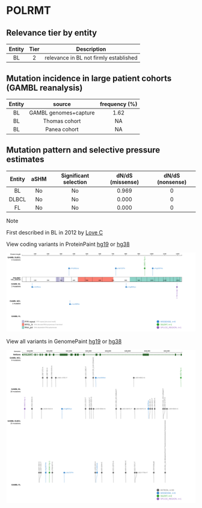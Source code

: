 # POLRMT

## Relevance tier by entity

|Entity|Tier|Description                           |
|:------:|:----:|--------------------------------------|
|BL    |2   |relevance in BL not firmly established|

## Mutation incidence in large patient cohorts (GAMBL reanalysis)

|Entity|source               |frequency (%)|
|:------:|:---------------------:|:-------------:|
|BL    |GAMBL genomes+capture|1.62         |
|BL    |Thomas cohort        |  NA         |
|BL    |Panea cohort         |  NA         |

## Mutation pattern and selective pressure estimates

|Entity|aSHM|Significant selection|dN/dS (missense)|dN/dS (nonsense)|
|:------:|:----:|:---------------------:|:----------------:|:----------------:|
|BL    |No  |No                   |0.969           |0               |
|DLBCL |No  |No                   |0.000           |0               |
|FL    |No  |No                   |0.000           |0               |


> [!NOTE]
> First described in BL in 2012 by [Love C](https://pubmed.ncbi.nlm.nih.gov/23143597)


View coding variants in ProteinPaint [hg19](https://www.bcgsc.ca/downloads/morinlab/GAMBL/test/genes/POLRMT_protein.html)  or [hg38](https://www.bcgsc.ca/downloads/morinlab/GAMBL/test/genes/POLRMT_protein_hg38.html)

![image](images/proteinpaint/POLRMT_NM_005035.svg)

View all variants in GenomePaint [hg19](https://www.bcgsc.ca/downloads/morinlab/GAMBL/test/genes/POLRMT.html)  or [hg38](https://www.bcgsc.ca/downloads/morinlab/GAMBL/test/genes/POLRMT_hg38.html)

![image](images/proteinpaint/POLRMT.svg)
